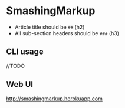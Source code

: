 # SmashingMarkup

* Article title should be `##` (h2)
* All sub-section headers should be `###` (h3)

## CLI usage
//TODO

## Web UI
http://smashingmarkup.herokuapp.com


